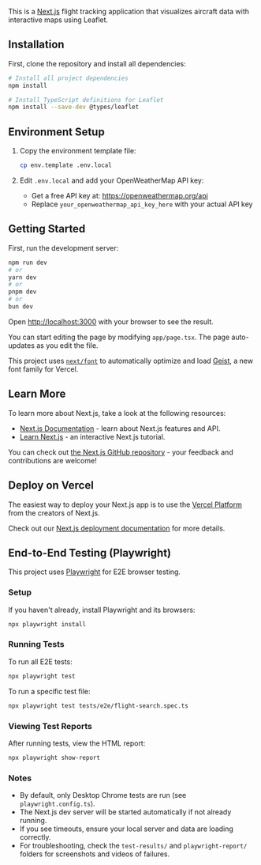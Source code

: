 This is a [Next.js](https://nextjs.org) flight tracking application that visualizes aircraft data with interactive maps using Leaflet.

## Installation

First, clone the repository and install all dependencies:

```bash
# Install all project dependencies
npm install

# Install TypeScript definitions for Leaflet
npm install --save-dev @types/leaflet
```

## Environment Setup

1. Copy the environment template file:
   ```bash
   cp env.template .env.local
   ```

2. Edit `.env.local` and add your OpenWeatherMap API key:
   - Get a free API key at: https://openweathermap.org/api
   - Replace `your_openweathermap_api_key_here` with your actual API key

## Getting Started

First, run the development server:

```bash
npm run dev
# or
yarn dev
# or
pnpm dev
# or
bun dev
```

Open [http://localhost:3000](http://localhost:3000) with your browser to see the result.

You can start editing the page by modifying `app/page.tsx`. The page auto-updates as you edit the file.

This project uses [`next/font`](https://nextjs.org/docs/app/building-your-application/optimizing/fonts) to automatically optimize and load [Geist](https://vercel.com/font), a new font family for Vercel.

## Learn More

To learn more about Next.js, take a look at the following resources:

- [Next.js Documentation](https://nextjs.org/docs) - learn about Next.js features and API.
- [Learn Next.js](https://nextjs.org/learn) - an interactive Next.js tutorial.

You can check out [the Next.js GitHub repository](https://github.com/vercel/next.js) - your feedback and contributions are welcome!

## Deploy on Vercel

The easiest way to deploy your Next.js app is to use the [Vercel Platform](https://vercel.com/new?utm_medium=default-template&filter=next.js&utm_source=create-next-app&utm_campaign=create-next-app-readme) from the creators of Next.js.

Check out our [Next.js deployment documentation](https://nextjs.org/docs/app/building-your-application/deploying) for more details.

## End-to-End Testing (Playwright)

This project uses [Playwright](https://playwright.dev/) for E2E browser testing.

### Setup

If you haven't already, install Playwright and its browsers:

```bash
npx playwright install
```

### Running Tests

To run all E2E tests:

```bash
npx playwright test
```

To run a specific test file:

```bash
npx playwright test tests/e2e/flight-search.spec.ts
```

### Viewing Test Reports

After running tests, view the HTML report:

```bash
npx playwright show-report
```

### Notes
- By default, only Desktop Chrome tests are run (see `playwright.config.ts`).
- The Next.js dev server will be started automatically if not already running.
- If you see timeouts, ensure your local server and data are loading correctly.
- For troubleshooting, check the `test-results/` and `playwright-report/` folders for screenshots and videos of failures.
